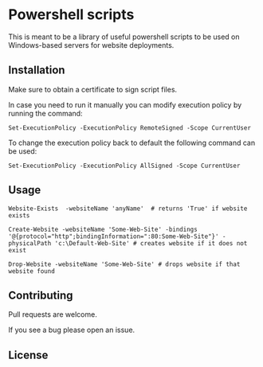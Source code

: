# Powershell scripts

This is meant to be a library of useful powershell scripts to be used on Windows-based servers for website deployments.

## Installation

Make sure to obtain a certificate to sign script files. 

In case you need to run it manually you can modify execution policy by running the command:

```
Set-ExecutionPolicy -ExecutionPolicy RemoteSigned -Scope CurrentUser
```

To change the execution policy back to default the following command can be used: 

```
Set-ExecutionPolicy -ExecutionPolicy AllSigned -Scope CurrentUser
```

## Usage
```
Website-Exists  -websiteName 'anyName'  # returns 'True' if website exists

Create-Website -websiteName 'Some-Web-Site' -bindings '@{protocol="http";bindingInformation=":80:Some-Web-Site"}' -physicalPath 'c:\Default-Web-Site' # creates website if it does not exist

Drop-Website -websiteName 'Some-Web-Site' # drops website if that website found

```

## Contributing

Pull requests are welcome.

If you see a bug please open an issue.

## License